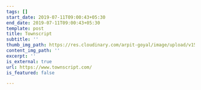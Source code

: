 ```yaml
---
tags: []
start_date: 2019-07-11T09:00:43+05:30
end_date: 2019-07-11T09:00:43+05:30
template: post
title: Townscript
subtitle: ''
thumb_img_path: https://res.cloudinary.com/arpit-goyal/image/upload/v1562815470/townscript.png
content_img_path: ''
excerpt: ''
is_external: true
url: https://www.townscript.com/
is_featured: false

---
```

